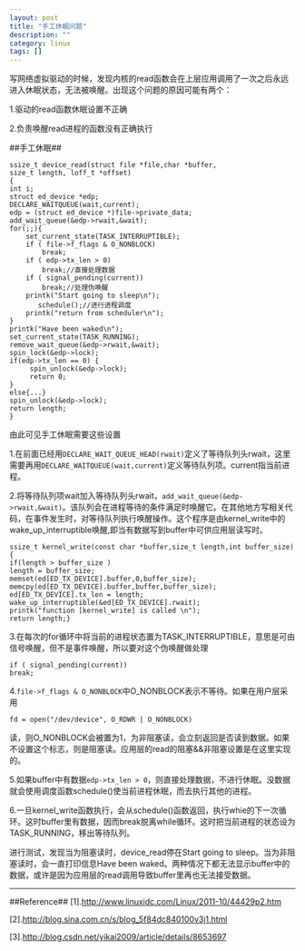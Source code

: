 ```yaml
---
layout: post
title: "手工休眠问题"
description: ""
category: linux
tags: []
---
```


写网络虚拟驱动的时候，发现内核的read函数会在上层应用调用了一次之后永远进入休眠状态，无法被唤醒。出现这个问题的原因可能有两个：

1.驱动的read函数休眠设置不正确

2.负责唤醒read进程的函数没有正确执行

##手工休眠##

    ssize_t device_read(struct file *file,char *buffer,
    size_t length, loff_t *offset)
    {
    int i;
    struct ed_device *edp;
    DECLARE_WAITQUEUE(wait,current);
    edp = (struct ed_device *)file->private_data;
    add_wait_queue(&edp->rwait,&wait);
    for(;;){
        set_current_state(TASK_INTERRUPTIBLE);
        if ( file->f_flags & O_NONBLOCK)
            break;
        if ( edp->tx_len > 0)
            break;//直接处理数据
        if ( signal_pending(current))
            break;//处理伪唤醒
		printk("Start going to sleep\n");
           schedule();//进行进程调度
		printk("return from scheduler\n");
    }
    printk("Have been waked\n");
    set_current_state(TASK_RUNNING);
    remove_wait_queue(&edp->rwait,&wait);
    spin_lock(&edp->lock);
    if(edp->tx_len == 0) {
         spin_unlock(&edp->lock);
         return 0;     
    }
    else{...}
    spin_unlock(&edp->lock);
    return length;
    }

由此可见手工休眠需要这些设置

1.在前面已经用`DECLARE_WAIT_QUEUE_HEAD(rwait)`定义了等待队列头rwait，这里需要再用`DECLARE_WAITQUEUE(wait,current)`定义等待队列项。current指当前进程。

2.将等待队列项wait加入等待队列头rwait，`add_wait_queue(&edp->rwait,&wait)`。该队列会在进程等待的条件满足时唤醒它。在其他地方写相关代码，在事件发生时，对等待队列执行唤醒操作。这个程序是由kernel_write中的wake_up_interruptible唤醒,即当有数据写到buffer中可供应用层读写时。

    ssize_t kernel_write(const char *buffer,size_t length,int buffer_size)
    {
    if(length > buffer_size )
    length = buffer_size;
    memset(ed[ED_TX_DEVICE].buffer,0,buffer_size);
    memcpy(ed[ED_TX_DEVICE].buffer,buffer,buffer_size);
    ed[ED_TX_DEVICE].tx_len = length;
    wake_up_interruptible(&ed[ED_TX_DEVICE].rwait);	
    printk("function [kernel_write] is called \n");
    return length;}

3.在每次的for循环中将当前的进程状态置为TASK_INTERRUPTIBLE，意思是可由信号唤醒，但不是事件唤醒，所以要对这个伪唤醒做处理
    
    if ( signal_pending(current))
    break;

4.`file->f_flags & O_NONBLOCK`中O_NONBLOCK表示不等待。如果在用户层采用
  
    fd = open("/dev/device", O_RDWR | O_NONBLOCK)

读，则O_NONBLOCK会被置为1，为非阻塞读，会立刻返回是否读到数据。如果不设置这个标志，则是阻塞读。应用层的read的阻塞&&非阻塞设置是在这里实现的。

5.如果buffer中有数据`edp->tx_len > 0`，则直接处理数据，不进行休眠。没数据就会使用调度函数schedule()使当前进程休眠，而去执行其他的进程。

6.一旦kernel_write函数执行，会从schedule()函数返回，执行whie的下一次循环。这时buffer里有数据，因而break脱离while循环。这时把当前进程的状态设为TASK_RUNNING，移出等待队列。

进行测试，发现当为阻塞读时，device_read停在Start going to sleep。当为非阻塞读时，会一直打印信息Have been waked。两种情况下都无法显示buffer中的数据，或许是因为应用层的read调用导致buffer里再也无法接受数据。



--------------------------------------------------------------------

##Reference##
[1].http://www.linuxidc.com/Linux/2011-10/44429p2.htm

[2].http://blog.sina.com.cn/s/blog_5f84dc840100v3j1.html

[3].http://blog.csdn.net/yikai2009/article/details/8653697
